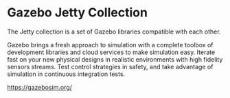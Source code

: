 # Gazebo Jetty Collection

The Jetty collection is a set of Gazebo libraries compatible with
each other.

Gazebo brings a fresh approach to simulation with a complete toolbox
of development libraries and cloud services to make simulation easy. Iterate
fast on your new physical designs in realistic environments with high fidelity
sensors streams. Test control strategies in safety, and take advantage of
simulation in continuous integration tests.

https://gazebosim.org/
